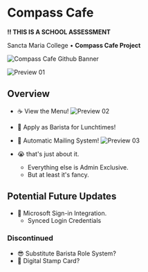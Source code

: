# Compass Cafe

**‼ THIS IS A SCHOOL ASSESSMENT**

Sancta Maria College  •  **Compass Cafe Project**

![Compass Cafe Github Banner](https://github.com/J4Q4/Compass-Cafe/blob/main/extras/githubbanner2.png)

![Preview 01](https://github.com/J4Q4/Compass-Cafe/blob/main/extras/preview01.gif)

## Overview
- ☕ View the Menu!
![Preview 02](https://github.com/J4Q4/Compass-Cafe/blob/main/extras/preview02.gif)

- 📆 Apply as Barista for Lunchtimes!
- 💌 Automatic Mailing System!
![Preview 03](https://github.com/J4Q4/Compass-Cafe/blob/main/extras/preview03.gif)

- 😭 that's just about it.
   - Everything else is Admin Exclusive.
   - But at least it's fancy.

## Potential Future Updates
- 🔑 Microsoft Sign-in Integration.
   - Synced Login Credentials

### Discontinued
- 😎 Substitute Barista Role System?
- 🎫 Digital Stamp Card?
